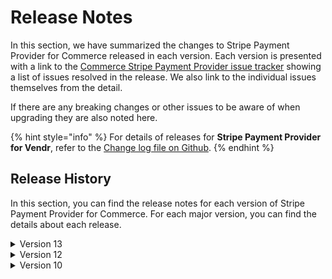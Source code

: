 # Release Notes

In this section, we have summarized the changes to Stripe Payment Provider for Commerce released in each version. Each version is presented with a link to the [Commerce Stripe Payment Provider issue tracker](https://github.com/umbraco/Umbraco.Commerce.PaymentProviders.Stripe/issues) showing a list of issues resolved in the release.  We also link to the individual issues themselves from the detail.

If there are any breaking changes or other issues to be aware of when upgrading they are also noted here.

{% hint style="info" %}
For details of releases for **Stripe Payment Provider for Vendr**, refer to the [Change log file on Github](../../changelog-archive/stripe.md).
{% endhint %}

## Release History

In this section, you can find the release notes for each version of Stripe Payment Provider for Commerce. For each major version, you can find the details about each release.

<details>

<summary>Version 13</summary>

#### 13.1.0 (December 28th 2023)
* Migrate from Newtonsoft.Json to System.Text.Json.

#### 13.0.0 (December 13th 2023)

* Upgraded Umbraco & Umbraco Commerce dependencey to v13
* Upgraded all 3rd party nuget dependencies

</details>

<details>

<summary>Version 12</summary>

#### 12.0.0 (July 5th 2023)

* [Initial product launch](https://umbraco.com/blog/umbraco-commerce-release/).
  
</details>

<details>

<summary>Version 10</summary>

#### 10.0.0 (July 5th 2023)

* [Initial product launch](https://umbraco.com/blog/umbraco-commerce-release/).
  
</details>
